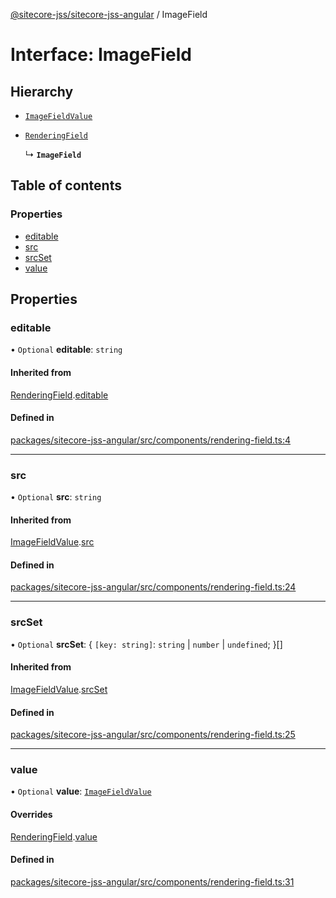 [@sitecore-jss/sitecore-jss-angular](../README.md) / ImageField

# Interface: ImageField

## Hierarchy

- [`ImageFieldValue`](ImageFieldValue.md)

- [`RenderingField`](RenderingField.md)

  ↳ **`ImageField`**

## Table of contents

### Properties

- [editable](ImageField.md#editable)
- [src](ImageField.md#src)
- [srcSet](ImageField.md#srcset)
- [value](ImageField.md#value)

## Properties

### editable

• `Optional` **editable**: `string`

#### Inherited from

[RenderingField](RenderingField.md).[editable](RenderingField.md#editable)

#### Defined in

[packages/sitecore-jss-angular/src/components/rendering-field.ts:4](https://github.com/Sitecore/jss/blob/46bd6a188/packages/sitecore-jss-angular/src/components/rendering-field.ts#L4)

___

### src

• `Optional` **src**: `string`

#### Inherited from

[ImageFieldValue](ImageFieldValue.md).[src](ImageFieldValue.md#src)

#### Defined in

[packages/sitecore-jss-angular/src/components/rendering-field.ts:24](https://github.com/Sitecore/jss/blob/46bd6a188/packages/sitecore-jss-angular/src/components/rendering-field.ts#L24)

___

### srcSet

• `Optional` **srcSet**: \{ `[key: string]`: `string` \| `number` \| `undefined`;  }[]

#### Inherited from

[ImageFieldValue](ImageFieldValue.md).[srcSet](ImageFieldValue.md#srcset)

#### Defined in

[packages/sitecore-jss-angular/src/components/rendering-field.ts:25](https://github.com/Sitecore/jss/blob/46bd6a188/packages/sitecore-jss-angular/src/components/rendering-field.ts#L25)

___

### value

• `Optional` **value**: [`ImageFieldValue`](ImageFieldValue.md)

#### Overrides

[RenderingField](RenderingField.md).[value](RenderingField.md#value)

#### Defined in

[packages/sitecore-jss-angular/src/components/rendering-field.ts:31](https://github.com/Sitecore/jss/blob/46bd6a188/packages/sitecore-jss-angular/src/components/rendering-field.ts#L31)

